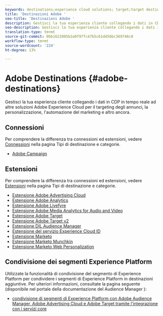 ```yaml
---
keywords: destinations;experience cloud solutions; target;target destination; ad cloud; advertising cloud; audience manager; adobe target destination; target; audience manager destination;
title: 'Destinazioni Adobe '
seo-title: 'Destinazioni Adobe '
description: Gestisci la tua esperienza cliente collegando i dati in CDP in tempo reale ad altre soluzioni Adobe Experience Cloud per il targeting degli annunci, la personalizzazione, l'automazione del marketing e altro ancora
seo-description: Gestisci la tua esperienza cliente collegando i dati in CDP in tempo reale ad altre soluzioni Adobe Experience Cloud per il targeting degli annunci, la personalizzazione, l'automazione del marketing e altro ancora
translation-type: tm+mt
source-git-commit: 0bb1622895b1e0f97fc47b5c61d456bc369746c8
workflow-type: tm+mt
source-wordcount: '224'
ht-degree: 13%

---
```



# Adobe Destinations {#adobe-destinations}

Gestisci la tua esperienza cliente collegando i dati in CDP in tempo reale ad altre soluzioni Adobe Experience Cloud per il targeting degli annunci, la personalizzazione, l&#39;automazione del marketing e altro ancora.

## Connessioni

Per comprendere la differenza tra connessioni ed estensioni, vedere [Connessioni](../../destination-types.md#connections) nella pagina Tipi di destinazione e categorie.

- [Adobe Campaign](../email-marketing/adobe-campaign.md)

## Estensioni

Per comprendere la differenza tra connessioni ed estensioni, vedere [Estensioni](../../destination-types.md#extensions) nella pagina Tipi di destinazione e categorie.

- [Estensione Adobe Advertising Cloud](../advertising/adobe-advertising-cloud.md)
- [Estensione Adobe Analytics](../analytics/adobe-analytics.md)
- [Estensione  Adobe Livefyre](../social/adobe-livefyre.md)
- [Estensione Adobe Media Analytics for Audio and Video](../analytics/adobe-video-analytics.md)
- [Estensione Adobe Target](../personalization/adobe-target.md)
- [Estensione Adobe Target v2](../personalization/adobe-target-v2.md)
- [Estensione DIL Audience Manager](../data-management/aam-dil-extension.md)
- [Estensione del servizio Experience Cloud ID](../personalization/adobe-ecid.md)
- [Estensione Marketo](../email/marketo.md)
- [Estensione Marketo Munchkin](../email/marketo-munchkin.md)
- [Estensione Marketo Web Personalization](../personalization/marketo-web-personalization.md)

## Condivisione dei segmenti  Experience Platform

Utilizzate la funzionalità di condivisione del segmento di Experience Platform  per condividere i segmenti di Experience Platform  in destinazioni   aggiuntive. Per ulteriori informazioni, consultate la pagina seguente (disponibile nel portale della documentazione del Audience Manager ):

- [condivisione di segmenti di Experience Platform con Adobe Audience Manager, Adobe Advertising Cloud e  Adobe Target tramite l&#39;integrazione con i servizi core](https://experienceleague.adobe.com/docs/audience-manager/user-guide/implementation-integration-guides/integration-experience-platform/aam-aep-audience-sharing.html)